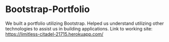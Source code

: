 # Bootstrap-Portfolio

We built a portfolio utilizing Bootstrap. Helped us understand utilizing other technologies to assist us in building applications. 
Link to working site: https://limitless-citadel-21715.herokuapp.com/